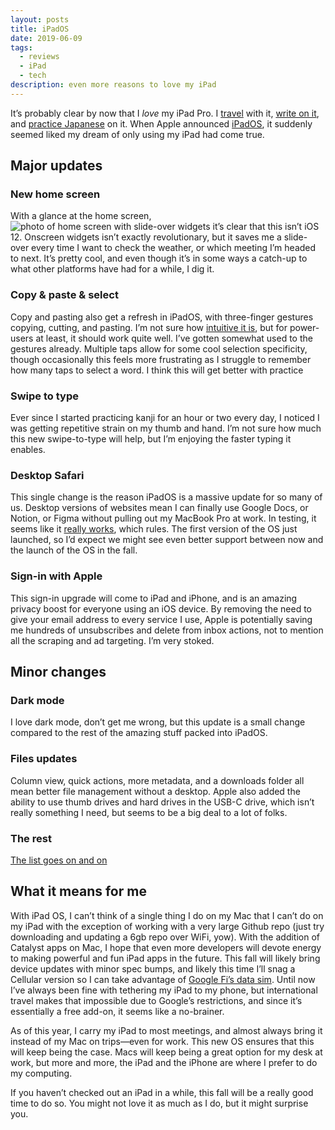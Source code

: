 ```yaml
---
layout: posts
title: iPadOS
date: 2019-06-09
tags:
  - reviews
  - iPad
  - tech
description: even more reasons to love my iPad
---
```


It’s probably clear by now that I _love_ my iPad Pro. I [travel](/blog/2019/03/13/travel-kit-update.html) with it, [write on it](/blog/2019/05/02/On-Notes-and-ToDos.html), and [practice Japanese](/blog/2019/01/27/learning-kanji-again.html) on it. When Apple announced [iPadOS](https://www.apple.com/ipados/ipados-preview/), it suddenly seemed liked my dream of only using my iPad had come true.

## Major updates

### New home screen

With a glance at the home screen, ![photo of home screen with slide-over widgets](/ipadhome.jpg) it’s clear that this isn’t iOS 12. Onscreen widgets isn’t exactly revolutionary, but it saves me a slide-over every time I want to check the weather, or which meeting I’m headed to next. It’s pretty cool, and even though it’s in some ways a catch-up to what other platforms have had for a while, I dig it.

### Copy & paste & select

Copy and pasting also get a refresh in iPadOS, with three-finger gestures copying, cutting, and pasting. I’m not sure how [intuitive it is](https://www.theverge.com/2019/6/6/18654314/apple-ipad-os-ipados-wwdc-first-look-windows-usb-user-interface-new-features), but for power-users at least, it should work quite well. I’ve gotten somewhat used to the gestures already. Multiple taps allow for some cool selection specificity, though occasionally this feels more frustrating as I struggle to remember how many taps to select a word. I think this will get better with practice

### Swipe to type

Ever since I started practicing kanji for an hour or two every day, I noticed I was getting repetitive strain on my thumb and hand. I’m not sure how much this new swipe-to-type will help, but I’m enjoying the faster typing it enables.

### Desktop Safari

This single change is the reason iPadOS is a massive update for so many of us. Desktop versions of websites mean I can finally use Google Docs, or Notion, or Figma without pulling out my MacBook Pro at work. In testing, it seems like it [really works](https://www.theverge.com/2019/6/4/18652163/google-docs-ipad-ipados-safari-apple-wwdc-2019), which rules. The first version of the OS just launched, so I’d expect we might see even better support between now and the launch of the OS in the fall.

### Sign-in with Apple

This sign-in upgrade will come to iPad and iPhone, and is an amazing privacy boost for everyone using an iOS device. By removing the need to give your email address to every service I use, Apple is potentially saving me hundreds of unsubscribes and delete from inbox actions, not to mention all the scraping and ad targeting. I’m very stoked.

## Minor changes

### Dark mode

I love dark mode, don’t get me wrong, but this update is a small change compared to the rest of the amazing stuff packed into iPadOS.

### Files updates

Column view, quick actions, more metadata, and a downloads folder all mean better file management without a desktop. Apple also added the ability to use thumb drives and hard drives in the USB-C drive, which isn’t really something I need, but seems to be a big deal to a lot of folks.

### The rest

[The list goes on and on](https://www.apple.com/ipados/ipados-preview/features/)

## What it means for me

With iPad OS, I can’t think of a single thing I do on my Mac that I can’t do on my iPad with the exception of working with a very large Github repo (just try downloading and updating a 6gb repo over WiFi, yow). With the addition of Catalyst apps on Mac, I hope that even more developers will devote energy to making powerful and fun iPad apps in the future. This fall will likely bring device updates with minor spec bumps, and likely this time I’ll snag a Cellular version so I can take advantage of [Google Fi’s data sim](https://support.google.com/fi/answer/6330195?hl=en). Until now I’ve always been fine with tethering my iPad to my phone, but international travel makes that impossible due to Google’s restrictions, and since it’s essentially a free add-on, it seems like a no-brainer.

As of this year, I carry my iPad to most meetings, and almost always bring it instead of my Mac on trips—even for work. This new OS ensures that this will keep being the case. Macs will keep being a great option for my desk at work, but more and more, the iPad and the iPhone are where I prefer to do my computing.

If you haven’t checked out an iPad in a while, this fall will be a really good time to do so. You might not love it as much as I do, but it might surprise you.
